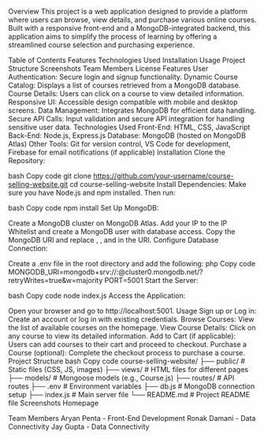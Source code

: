 Overview
This project is a web application designed to provide a platform where users can browse, view details, and purchase various online courses. Built with a responsive front-end and a MongoDB-integrated backend, this application aims to simplify the process of learning by offering a streamlined course selection and purchasing experience.

Table of Contents
Features
Technologies Used
Installation
Usage
Project Structure
Screenshots
Team Members
License
Features
User Authentication: Secure login and signup functionality.
Dynamic Course Catalog: Displays a list of courses retrieved from a MongoDB database.
Course Details: Users can click on a course to view detailed information.
Responsive UI: Accessible design compatible with mobile and desktop screens.
Data Management: Integrates MongoDB for efficient data handling.
Secure API Calls: Input validation and secure API integration for handling sensitive user data.
Technologies Used
Front-End: HTML, CSS, JavaScript
Back-End: Node.js, Express.js
Database: MongoDB (hosted on MongoDB Atlas)
Other Tools: Git for version control, VS Code for development, Firebase for email notifications (if applicable)
Installation
Clone the Repository:

bash
Copy code
git clone https://github.com/your-username/course-selling-website.git
cd course-selling-website
Install Dependencies: Make sure you have Node.js and npm installed. Then run:

bash
Copy code
npm install
Set Up MongoDB:

Create a MongoDB cluster on MongoDB Atlas.
Add your IP to the IP Whitelist and create a MongoDB user with database access.
Copy the MongoDB URI and replace <username>, <password>, and <dbname> in the URI.
Configure Database Connection:

Create a .env file in the root directory and add the following:
php
Copy code
MONGODB_URI=mongodb+srv://<username>:<password>@cluster0.mongodb.net/<dbname>?retryWrites=true&w=majority
PORT=5001
Start the Server:

bash
Copy code
node index.js
Access the Application:

Open your browser and go to http://localhost:5001.
Usage
Sign up or Log in: Create an account or log in with existing credentials.
Browse Courses: View the list of available courses on the homepage.
View Course Details: Click on any course to view its detailed information.
Add to Cart (if applicable): Users can add courses to their cart and proceed to checkout.
Purchase a Course (optional): Complete the checkout process to purchase a course.
Project Structure
bash
Copy code
course-selling-website/
├── public/                  # Static files (CSS, JS, images)
├── views/                   # HTML files for different pages
├── models/                  # Mongoose models (e.g., Course.js)
├── routes/                  # API routes
├── .env                     # Environment variables
├── db.js                    # MongoDB connection setup
├── index.js                 # Main server file
└── README.md                # Project README file
Screenshots
Homepage


Team Members
Aryan Penta - Front-End Development
Ronak Damani - Data Connectivity
Jay Gupta - Data Connectivity

